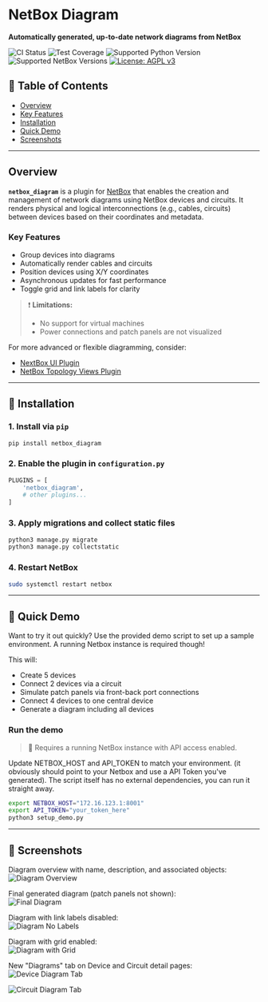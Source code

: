 # NetBox Diagram

**Automatically generated, up-to-date network diagrams from NetBox**

![CI Status](https://github.com/netboxdiagram/netbox_diagram/actions/workflows/ci.yml/badge.svg)
![Test Coverage](https://img.shields.io/endpoint?url=https://gist.githubusercontent.com/netboxdiagram/6a925b197e40e7e27cd577a4abd5b586/raw/a52ac8a432242f3bd7af5f3b061e67571c479b96/cov.json)
![Supported Python Version](https://img.shields.io/badge/Python-3.10+-blue.svg)
![Supported NetBox Versions](https://img.shields.io/badge/NetBox-4.x-blue.svg)
[![License: AGPL v3](https://img.shields.io/badge/License-AGPL_v3-blue.svg)](https://www.gnu.org/licenses/agpl-3.0)

## 📑 Table of Contents

- [Overview](#overview)
- [Key Features](#key-features)
- [Installation](#-installation)
- [Quick Demo](#-quick-demo)
- [Screenshots](#-screenshots)

---

## Overview

**`netbox_diagram`** is a plugin for [NetBox](https://netbox.dev) that enables the creation and management of network diagrams using NetBox devices and circuits. It renders physical and logical interconnections (e.g., cables, circuits) between devices based on their coordinates and metadata.

### Key Features

- Group devices into diagrams
- Automatically render cables and circuits
- Position devices using X/Y coordinates
- Asynchronous updates for fast performance
- Toggle grid and link labels for clarity

> ❗ **Limitations:**
>
> - No support for virtual machines
> - Power connections and patch panels are not visualized

For more advanced or flexible diagramming, consider:

- [NextBox UI Plugin](https://github.com/iDebugAll/nextbox-ui-plugin)
- [NetBox Topology Views Plugin](https://github.com/netbox-community/netbox-topology-views)

---

## 🔧 Installation

### 1. Install via `pip`

```bash
pip install netbox_diagram
```

### 2. Enable the plugin in `configuration.py`

```python
PLUGINS = [
    'netbox_diagram',
    # other plugins...
]
```

### 3. Apply migrations and collect static files

```bash
python3 manage.py migrate
python3 manage.py collectstatic
```

### 4. Restart NetBox

```bash
sudo systemctl restart netbox
```

---

## 🚀 Quick Demo

Want to try it out quickly? Use the provided demo script to set up a sample environment. A running Netbox instance is required though!

This will:

- Create 5 devices
- Connect 2 devices via a circuit
- Simulate patch panels via front-back port connections
- Connect 4 devices to one central device
- Generate a diagram including all devices

### Run the demo

> 📌 Requires a running NetBox instance with API access enabled.

Update NETBOX_HOST and API_TOKEN to match your environment. (it obviously should point to your Netbox and use a API Token you've generated). The script itself has no external dependencies, you can run it straight away.

```bash
export NETBOX_HOST="172.16.123.1:8001"
export API_TOKEN="your_token_here"
python3 setup_demo.py
```

---

## 📸 Screenshots

Diagram overview with name, description, and associated objects:  
![Diagram Overview](img/diagram_overview.png)

Final generated diagram (patch panels not shown):  
![Final Diagram](img/diagram.png)

Diagram with link labels disabled:  
![Diagram No Labels](img/diagram_no_label.png)

Diagram with grid enabled:  
![Diagram with Grid](img/diagram_grid.png)

New "Diagrams" tab on Device and Circuit detail pages:
![Device Diagram Tab](img/device_diagram.png)

![Circuit Diagram Tab](img/circuits_diagram.png)
